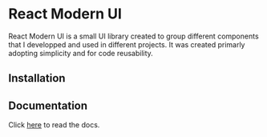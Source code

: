 # React Modern UI
React Modern UI is a small UI library created to group different components that I developped and used in different projects. It was created primarly adopting simplicity and for code reusability.

## Installation

## Documentation
Click [here](docs.md) to read the docs.